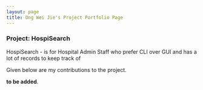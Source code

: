```yaml
---
layout: page
title: Ong Wei Jie's Project Portfolio Page
---
```


### Project: HospiSearch

HospiSearch - is for Hospital Admin Staff who prefer CLI over GUI and has a lot of records to keep track of

Given below are my contributions to the project.

**to be added**.